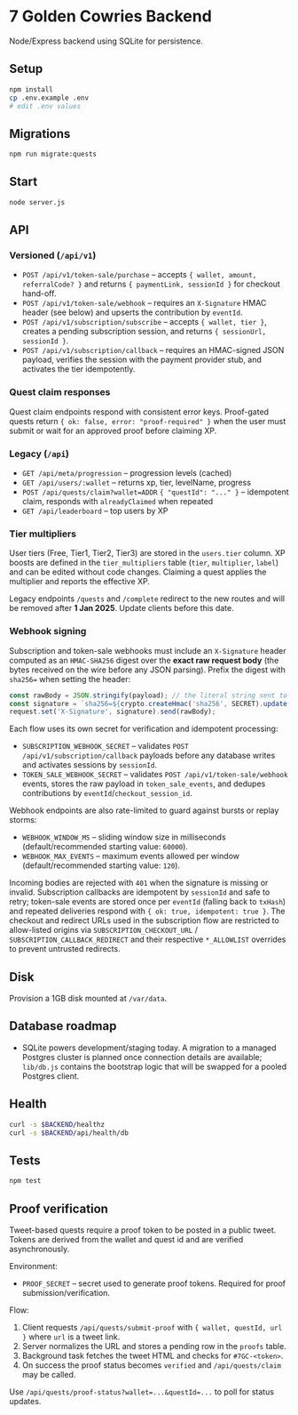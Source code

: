 # 7 Golden Cowries Backend

Node/Express backend using SQLite for persistence.

## Setup

```bash
npm install
cp .env.example .env
# edit .env values
```

## Migrations

```bash
npm run migrate:quests
```

## Start

```bash
node server.js
```

## API

### Versioned (`/api/v1`)

- `POST /api/v1/token-sale/purchase` – accepts `{ wallet, amount, referralCode? }` and returns `{ paymentLink, sessionId }` for checkout hand-off.
- `POST /api/v1/token-sale/webhook` – requires an `X-Signature` HMAC header (see below) and upserts the contribution by `eventId`.
- `POST /api/v1/subscription/subscribe` – accepts `{ wallet, tier }`, creates a pending subscription session, and returns `{ sessionUrl, sessionId }`.
- `POST /api/v1/subscription/callback` – requires an HMAC-signed JSON payload, verifies the session with the payment provider stub, and activates the tier idempotently.

### Quest claim responses

Quest claim endpoints respond with consistent error keys. Proof-gated quests return `{ ok: false, error: "proof-required" }` when the user must submit or wait for an approved proof before claiming XP.

### Legacy (`/api`)

- `GET /api/meta/progression` – progression levels (cached)
- `GET /api/users/:wallet` – returns xp, tier, levelName, progress
- `POST /api/quests/claim?wallet=ADDR` `{ "questId": "..." }` – idempotent claim, responds with `alreadyClaimed` when repeated
- `GET /api/leaderboard` – top users by XP

### Tier multipliers

User tiers (Free, Tier1, Tier2, Tier3) are stored in the `users.tier` column.  XP boosts are defined in the
`tier_multipliers` table (`tier`, `multiplier`, `label`) and can be edited without code changes.  Claiming a quest
applies the multiplier and reports the effective XP.

Legacy endpoints `/quests` and `/complete` redirect to the new routes and will be removed after **1 Jan 2025**. Update clients before this date.

### Webhook signing

Subscription and token-sale webhooks must include an `X-Signature` header computed as an `HMAC-SHA256` digest over the **exact raw request body** (the bytes received on the wire before any JSON parsing). Prefix the digest with `sha256=` when setting the header:

```js
const rawBody = JSON.stringify(payload); // the literal string sent to the webhook
const signature = `sha256=${crypto.createHmac('sha256', SECRET).update(rawBody).digest('hex')}`;
request.set('X-Signature', signature).send(rawBody);
```

Each flow uses its own secret for verification and idempotent processing:

- `SUBSCRIPTION_WEBHOOK_SECRET` – validates `POST /api/v1/subscription/callback` payloads before any database writes and activates sessions by `sessionId`.
- `TOKEN_SALE_WEBHOOK_SECRET` – validates `POST /api/v1/token-sale/webhook` events, stores the raw payload in `token_sale_events`, and dedupes contributions by `eventId`/`checkout_session_id`.

Webhook endpoints are also rate-limited to guard against bursts or replay storms:

- `WEBHOOK_WINDOW_MS` – sliding window size in milliseconds (default/recommended starting value: `60000`).
- `WEBHOOK_MAX_EVENTS` – maximum events allowed per window (default/recommended starting value: `120`).

Incoming bodies are rejected with `401` when the signature is missing or invalid. Subscription callbacks are idempotent by `sessionId` and safe to retry; token-sale events are stored once per `eventId` (falling back to `txHash`) and repeated deliveries respond with `{ ok: true, idempotent: true }`. The checkout and redirect URLs used in the subscription flow are restricted to allow-listed origins via `SUBSCRIPTION_CHECKOUT_URL` / `SUBSCRIPTION_CALLBACK_REDIRECT` and their respective `*_ALLOWLIST` overrides to prevent untrusted redirects.

## Disk

Provision a 1GB disk mounted at `/var/data`.

## Database roadmap

- SQLite powers development/staging today. A migration to a managed Postgres cluster is planned once connection details are available; `lib/db.js` contains the bootstrap logic that will be swapped for a pooled Postgres client.

## Health

```bash
curl -s $BACKEND/healthz
curl -s $BACKEND/api/health/db
```

## Tests

```bash
npm test
```

## Proof verification

Tweet-based quests require a proof token to be posted in a public tweet.  Tokens are derived from the wallet and quest id and are
verified asynchronously.

Environment:

- `PROOF_SECRET` – secret used to generate proof tokens.  Required for proof submission/verification.

Flow:

1. Client requests `/api/quests/submit-proof` with `{ wallet, questId, url }` where `url` is a tweet link.
2. Server normalizes the URL and stores a pending row in the `proofs` table.
3. Background task fetches the tweet HTML and checks for `#7GC-<token>`.
4. On success the proof status becomes `verified` and `/api/quests/claim` may be called.

Use `/api/quests/proof-status?wallet=...&questId=...` to poll for status updates.

